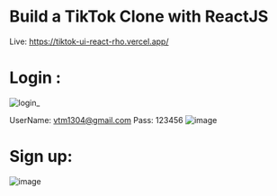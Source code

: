 # Build a TikTok Clone with ReactJS
Live: https://tiktok-ui-react-rho.vercel.app/
# Login :
![login_](https://user-images.githubusercontent.com/63965252/205225292-177f525f-c5e3-482b-a955-aee70eb79bc9.png)

UserName: vtm1304@gmail.com
Pass: 123456
<space><space>
![image](https://user-images.githubusercontent.com/63965252/205225494-13c57cb8-9beb-4520-ba37-cead77165c0c.png)

# Sign up:
![image](https://user-images.githubusercontent.com/63965252/205225849-89e0382b-a03b-494c-88b8-6cad48fcb173.png)
